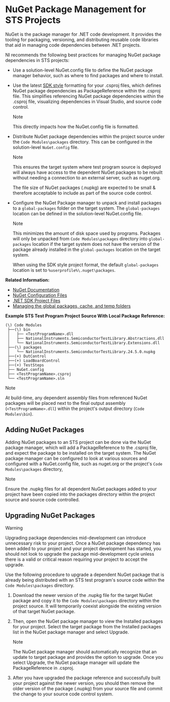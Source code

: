# NuGet Package Management for STS Projects

NuGet is the package manager for .NET code development. It provides the tooling for packaging, versioning, and distributing reusable code libraries that aid in managing code dependencies between .NET projects.

NI recommends the following best practices for managing NuGet package dependencies in STS projects:

- Use a solution-level NuGet.config file to define the NuGet package manager behavior, such as where to find packages and where to install.

- Use the latest [SDK style](https://learn.microsoft.com/en-us/dotnet/core/project-sdk/overview) formatting for your .csproj files, which defines NuGet package dependencies as PackageReference within the .csproj file. This simplifies referencing NuGet package dependencies within the .csproj file, visualizing dependencies in Visual Studio, and source code control.
  > [!NOTE]
  > This directly impacts how the NuGet.config file is formatted.

- Distribute NuGet package dependencies within the project source under the `Code Modules\packages` directory. This can be configured in the solution-level `NuGet.config` file.
  > [!NOTE]
  > This ensures the target system where test program source is deployed will always have access to the dependent NuGet packages to be rebuilt without needing a connection to an external server, such as nuget.org.
  >
  > The file size of NuGet packages (.nupkg) are expected to be small & therefore acceptable to include as part of the source code control.

- Configure the NuGet Package manager to unpack and install packages to a `global-packages` folder on the target system. The `global-packages` location can be defined in the solution-level NuGet.config file.
  > [!NOTE]
  > This minimizes the amount of disk space used by programs. Packages will only be unpacked from `Code Modules\packages` directory into `global-packages` location if the target system does not have the version of the package already installed in the `global-packages` location on the target system.
  >
  > When using the SDK style project format, the default `global-packages` location is set to `%userprofile%\.nuget\packages`.

**Related Information:**

- [NuGet Documentation](https://learn.microsoft.com/en-us/nuget/)
- [NuGet Configuration Files](https://learn.microsoft.com/en-us/nuget/reference/nuget-config-file)
- [.NET SDK Project Files](https://learn.microsoft.com/en-us/dotnet/core/project-sdk/overview#project-files)
- [Managing the global packages, cache, and temp folders](https://learn.microsoft.com/en-us/nuget/consume-packages/managing-the-global-packages-and-cache-folders)

**Example STS Test Program Project Source With Local Package Reference:**

```Text
(\) Code Modules
 ├──(\) bin
 │   ├── <TestProgramName>.dll
 │   ├── NationalInstruments.SemiconductorTestLibrary.Abstractions.dll
 │   └── NationalInstruments.SemiconductorTestLibrary.Extensions.dll
 ├──(\) packages
 │   └── NationalInstruments.SemiconductorTestLibrary.24.5.0.nupkg
 ├──(+) DutControl
 ├──(+) LoadBoardControl
 ├──(+) TestSteps
 ├── NuGet.config
 ├── <TestProgramName>.csproj 
 └── <TestProgramName>.sln
```

> [!NOTE]
> At build-time, any dependent assembly files from referenced NuGet packages will be placed next to the final output assembly (`<TestProgramName>.dll`) within the project's output directory (`Code Modules\bin`).

## Adding NuGet Packages

Adding NuGet packages to an STS project can be done via the NuGet package manager, which will add a PackageReference to the .csproj file, and expect the package to be installed on the target system. The NuGet package manager can be configured to look at various sources and configured with a NuGet.config file, such as nuget.org or the project's `Code Modules\packages` directory,

> [!NOTE]
> Ensure the .nupkg files for all dependent NuGet packages added to your project have been copied into the packages directory within the project source and source code controlled.

## Upgrading NuGet Packages

> [!WARNING]
> Upgrading package dependencies mid-development can introduce unnecessary risk to your project. Once a NuGet package dependency has been added to your project and your project development has started, you should not look to upgrade the package mid-development cycle unless there is a valid or critical reason requiring your project to accept the upgrade.

Use the following procedure to upgrade a dependent NuGet package that is already being distributed with an STS test program's source code within the `Code Modules\packages` directory.

1. Download the newer version of the .nupkg file for the target NuGet package and copy it to the `Code Modules\packages` directory within the project source. It will temporarily coexist alongside the existing version of that  target NuGet package.
2. Then, open the NuGet package manager to view the Installed packages for your project. Select the target package from the Installed packages list in the NuGet package manager and select Upgrade.
   > [!NOTE]
   > The NuGet package manager should automatically recognize that an update to target package and provides the option to upgrade. Once you select Upgrade, the NuGet package manager will  update the PackageReference in .csproj.

3. After you have upgraded the package reference and successfully built your project against the newer version, you should then remove the older version of the package (.nupkg) from your source file and commit the change to your source code control system.
